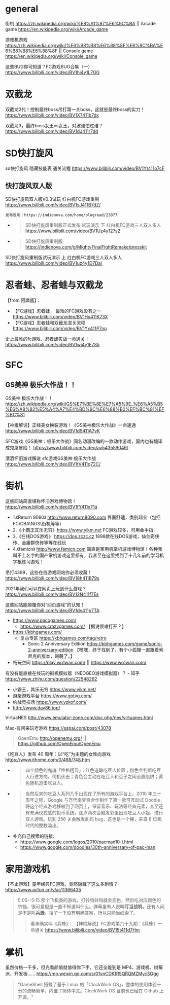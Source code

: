 
# general

街机 https://zh.wikipedia.org/wiki/%E8%A1%97%E6%9C%BA || Arcade game https://en.wikipedia.org/wiki/Arcade_game

游戏机游戏 https://zh.wikipedia.org/wiki/%E6%B8%B8%E6%88%8F%E6%9C%BA%E6%B8%B8%E6%88%8F || Console game https://en.wikipedia.org/wiki/Console_game

这些BUG你可知道？FC游戏BUG合集（一） https://www.bilibili.com/video/BV1hi4y1L7GG

# 双截龙

双截龙2代！控制最终boss吊打第一关boss，这就是最终boss的实力！ https://www.bilibili.com/video/BV1X7411b7dx

双截龙3，最终boss女王vs女王，对波谁怕过谁？ https://www.bilibili.com/video/BV1dJ411r7dd

# SD快打旋风

sd快打旋风 隐藏技能表 通关流程 https://www.bilibili.com/video/BV1Yt411o7cF

## 快打旋风双人版

SD快打旋风双人版V0.3试玩 红白机FC游戏重制 https://www.bilibili.com/video/BV1sJ411B7dZ/
```console
发布说明：https://indienova.com/home/blogread/23077
```
- > SD快打旋风重制版正式发布 试玩演示 下 红白机FC游戏三人双人多人 https://www.bilibili.com/video/BV1Uz4y127s2
- > SD快打旋风重制版 https://indienova.com/g/MightyFinalFightRemake/presskit

SD快打旋风重制版试玩演示 上 红白机FC游戏三人双人多人 https://www.bilibili.com/video/BV1uz4y1D7Da/

# 忍者蛙、忍者蛙与双截龙

【from 阿燐酱】：
- 【FC游戏】忍者蛙， 最难的FC游戏没有之一 https://www.bilibili.com/video/BV1Hx411K73X
- 【FC游戏】忍者蛙和双截龙混关流程 https://www.bilibili.com/video/BV1Yx411P7np

史上最难的fc游戏，忍者蛙实战一命通关！ https://www.bilibili.com/video/BV1wi4y1E7S5

# SFC

## GS美神 极乐大作战！！

GS美神 极乐大作战！！ https://zh.wikipedia.org/wiki/GS%E7%BE%8E%E7%A5%9E_%E6%A5%B5%E6%A8%82%E5%A4%A7%E4%BD%9C%E6%88%B0%EF%BC%81%EF%BC%81

【神棍解说】正经美女换装游戏！《GS美神极乐大作战》一命速通 https://www.bilibili.com/video/BV1d5411A7vK

SFC游戏《GS美神：极乐大作战》同名动漫改编的一款动作游戏，国内也有翻译成鬼屋冒险！ https://www.bilibili.com/video/av543559046/

清酒怀旧游戏解说 sfc游戏GS美神 极乐大作战 https://www.bilibili.com/video/BV1tV411q72C/

# 街机

这些网站简直堪称怀旧游戏博物馆！ https://www.bilibili.com/video/BV1fY411x71q
- 1.《Return 8090》 http://www.return8090.com  界面舒适，类别超全（包括FC\CBA\NDS\街机等等）
- 2.《小霸王其乐无穷》https://www.yikm.net  FC游戏较多，可用金手指
- 3.《在线DOS游戏》  https://dos.zczc.cz  1898款在线DOS游戏，仙剑奇侠传、金庸群侠传等等在线玩
- 4.《famicn》  http://www.famicn.com  简直是家用机掌机游戏博物馆！各种我叫不上名字的国产掌机游戏这里都有，我甚至在这里找到了十几年前的学习机字根练习游戏！

吊打4399，这些在线游戏网站你必须收藏！ https://www.bilibili.com/video/BV18h411B79s

2021年我们可以在网页上玩到什么游戏？ https://www.bilibili.com/video/BV12N411f7Es

这些网站能颠覆你对“网页游戏”的认知！https://www.bilibili.com/video/BV1dv411p7TA
- https://www.pacogames.com/
  * https://www.crazygames.com/ 【据说很难打开？】
- https://kbhgames.com/
  * 复古专区 https://kbhgames.com/tag/retro
    + Sonic 2 Anniversary Edition https://kbhgames.com/game/sonic-2-anniversary-edition 【嘿嘿，终于找到了，有个小狐狸一直跟着索尼克的版本，贼萌了。】
- 畅玩空间 https://play.wo1wan.com/ || https://www.wo1wan.com/

有没有能直接在线玩的街机模拟器（NEOGEO游戏模拟器）？ - 知乎 https://www.zhihu.com/question/22548262
- 小霸王，其乐无穷 https://www.yikm.net/
- 游聚游戏平台 https://www.gotvg.com/
- 约战竞技场 https://www.yzkof.com/
- http://www.day86.top/

VirtuaNES http://www.emulator-zone.com/doc.php/nes/virtuanes.html

Mac-有闲来玩老游戏 https://sspai.com/post/43078
> OpenEmu http://openemu.org/ || https://github.com/OpenEmu/OpenEmu

《吃豆人》发布 40 周年：以“吃”为主题的女性向游戏 https://www.ithome.com/0/488/748.htm
- > 四个颜色的鬼魂「性格迥异」：红色追踪吃豆人位置；粉色会判断吃豆人行进方向，伺机伏击；青色会主动在吃豆人和豆子之间设置陷阱；黄色随机追击吃豆人。
- > 当然后来的吃豆人系列几乎出现在了所有的游戏平台上。2010 年三十周年之际，Google 与万代南梦宫合作制作了第一款可互动式 Doodle，将这个经典游戏移植到了网页上，保留音乐、玩法等经典元素，甚至还有充满仪式感的投币系统，连点两次会触发彩蛋出现吃豆人小姐，进行双人游戏。玩到 256 关会触发乱码 bug，这也是一个梗，来自 8 位机时代的整数溢出。
- 补充自己搜索的链接:
  * https://www.google.com/logos/2010/pacman10-i.html
  * https://www.google.com/doodles/30th-anniversary-of-pac-man

# 家用游戏机

【不止游戏】童年经典FC游戏，竟然隐藏了这么多剧情？ https://www.acfun.cn/v/ac11366435
> 5:05--5:15 那个飞机类的游戏，打铃铛铃铛就会变色，然后吃对应颜色的铃铛，很可爱但是一直不知道叫什么。弹幕里有人说叫**叮当战机**，还有人问是不是叫**兵蜂**。搜了一下没有明确答案，所以只能当线索了。
>> 看来确实叫《兵蜂》： 【神棍解说】FC游戏第六十九期：《兵蜂》一命通关 https://www.bilibili.com/video/BV15t411d7Hm

# 掌机

虽然价格一千多，但光看颜值就值得你下手，它还全能到是 MP4、游戏机、树莓派、开发板…… https://mp.weixin.qq.com/s/01vnCDKfR5QRQMZMyc3Ogg
> "GameShell 搭载了基于 Linux 的「ClockWork OS」，整体的使用体验十分的流畅简单，内置了简体中文。ClockWork OS 目前也已经在 Github 上开源。"
